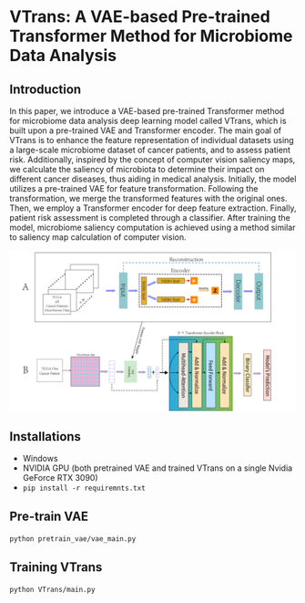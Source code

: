 # VTrans: A VAE-based Pre-trained Transformer Method for Microbiome Data Analysis

## Introduction
In this paper, we introduce a VAE-based pre-trained Transformer method for microbiome data analysis deep learning model called VTrans, which is built upon a pre-trained VAE and Transformer encoder. The main goal of VTrans is to enhance the feature representation of individual datasets using a large-scale microbiome dataset of cancer patients, and to assess patient risk. Additionally, inspired by the concept of computer vision saliency maps, we calculate the saliency of microbiota to determine their impact on different cancer diseases, thus aiding in medical analysis. Initially, the model utilizes a pre-trained VAE for feature transformation. Following the transformation, we merge the transformed features with the original ones. Then, we employ a Transformer encoder for deep feature extraction. Finally, patient risk assessment is completed through a classifier. After training the model, microbiome saliency computation is achieved using a method similar to saliency map calculation of computer vision.

![image](VTrans.png)

## Installations
* Windows
* NVIDIA GPU (both pretrained VAE and trained VTrans on a single Nvidia GeForce RTX 3090)
* ``pip install -r requiremnts.txt``


## Pre-train VAE
``python pretrain_vae/vae_main.py``

## Training VTrans
``python VTrans/main.py``
